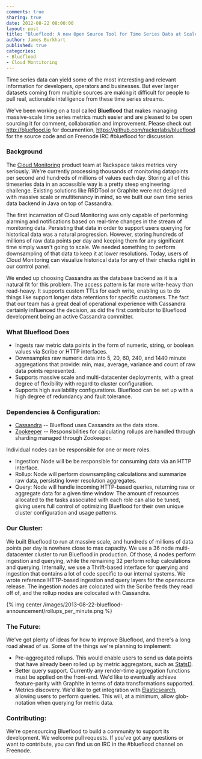 ```yaml
---
comments: true
sharing: true
date: 2012-08-22 08:00:00
layout: post
title: "Blueflood: A new Open Source Tool for Time Series Data at Scale"
author: James Burkhart
published: true
categories:
- Blueflood
- Cloud Montitoring
---
```

Time series data can yield some of the most interesting and relevant information for developers, operators and businesses. But ever larger datasets coming from multiple sources are making it difficult for people to pull real, actionable intelligence from these time series streams.

We've been working on a tool called <b>Blueflood</b> that makes managing massive-scale time series metrics much easier and are pleased to be open sourcing it for comment, collaboration and improvement. Please check out <http://blueflood.io> for documention, <https://github.com/rackerlabs/blueflood> for the source code and on Freenode IRC #blueflood for discussion.<!--More-->

### Background

The [Cloud Monitoring](http://www.rackspace.com/cloud/monitoring/) product team at Rackspace takes metrics very seriously. We're currently processing thousands of monitoring datapoints per second and hundreds of millions of values each day. Storing all of this timeseries data in an accessible way is a pretty steep engineering challenge. Existing solutions like RRDTool or Graphite were not designed with massive scale or multitenancy in mind, so we built our own time series data backend in Java on top of Cassandra.

The first incarnation of Cloud Monitoring was only capable of performing alarming and notifications based on real-time changes in the stream of monitoring data. Persisting that data in order to support users querying for historical data was a natural progression. However, storing hundreds of millions of raw data points per day and keeping them for any significant time simply wasn't going to scale. We needed something to perform downsampling of that data to keep it at lower resolutions. Today, users of Cloud Monitoring can visualize historical data for any of their checks right in our control panel.
  
We ended up choosing Cassandra as the database backend as it is a natural fit for this problem. The access pattern is far more write-heavy than read-heavy. It supports custom TTLs for each write, enabling us to do things like support longer data retentions for specific customers. The fact that our team has a great deal of operational experience with Cassandra certainly influenced the decision, as did the first contributor to Blueflood development being an active Cassandra committer.

### What Blueflood Does
  * Ingests raw metric data points in the form of numeric, string, or boolean values via Scribe or HTTP interfaces.
  * Downsamples raw numeric data into 5, 20, 60, 240, and 1440 minute aggregations that provide: min, max, average, variance and count of raw data points represented.
  * Supports massive scale and multi-datacenter deployments, with a great degree of flexibility with regard to cluster configuration.
  * Supports high availability configurations. Blueflood can be set up with a high degree of redundancy and fault tolerance.

### Dependencies & Configuration:
 * [Cassandra](http://cassandra.apache.org/) -- Blueflood uses Cassandra as the data store.
 * [Zookeeper](http://zookeeper.apache.org/) -- Responsibilities for calculating rollups are handled through sharding managed through Zookeeper.

 Individual nodes can be responsible for one or more roles.
  * Ingestion: Node will be be responsible for consuming data via an HTTP interface.
  * Rollup: Node will perform downsampling calculations and summarize raw data, persisting lower resolution aggregates.
  * Query: Node will handle incoming HTTP-based queries, returning raw or aggregate data for a given time window.
   The amount of resources allocated to the tasks associated with each role can also be tuned, giving users full control of optimizing Blueflood for their own unique cluster configuration and usage patterns.

### Our Cluster:
  We built Blueflood to run at massive scale, and hundreds of millions of data points per day is nowhere close to max capacity. We use a 36 node multi-datacenter cluster to run Blueflood in production. Of those, 4 nodes perform ingestion and querying, while the remaining 32 perform rollup calculations and querying. Internally, we use a Thrift-based interface for querying and ingestion that contains a lot of code specific to our internal systems. We wrote reference HTTP-based ingestion and query layers for the opensource release. The ingestion nodes are colocated with the Scribe feeds they read off of, and the rollup nodes are colocated with Cassandra.

{% img center /images/2013-08-22-blueflood-announcement/rollups_per_minute.png %}

### The Future:
  We've got plenty of ideas for how to improve Blueflood, and there's a long road ahead of us. Some of the things we're planning to implement:
  * Pre-aggregated rollups. This would enable users to send us data points that have already been rolled up by metric aggregators, such as [StatsD](https://github.com/etsy/statsd/). 
  * Better query support. Currently any render-time aggregation functions must be applied on the front-end. We'd like to eventually achieve feature-parity with Graphite in terms of data transformations supported.
  * Metrics discovery. We'd like to get integration with [Elasticsearch](http://www.elasticsearch.org/), allowing users to perform queries. This will, at a minimum, allow glob-notation when querying for metric data.
 
### Contributing:
We're opensourcing Blueflood to build a community to support its development. We welcome pull requests. If you've got any questions or want to contribute, you can find us on IRC in the #blueflood channel on Freenode.
